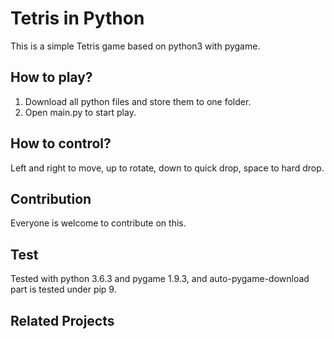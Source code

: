 # Tetris in Python
This is a simple Tetris game based on python3 with pygame.

## How to play?
1. Download all python files and store them to one folder.
2. Open main.py to start play.

## How to control?
Left and right to move, up to rotate, down to quick drop, space to hard drop.

## Contribution
Everyone is welcome to contribute on this.

## Test
Tested with python 3.6.3 and pygame 1.9.3, and auto-pygame-download part is tested under pip 9.

## Related Projects
